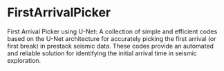 # FirstArrivalPicker
First Arrival Picker using U-Net: A collection of simple and efficient codes based on the U-Net architecture for accurately picking the first arrival (or first break) in prestack seismic data. These codes provide an automated and reliable solution for identifying the initial arrival time in seismic exploration.
